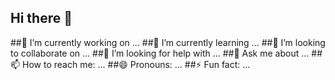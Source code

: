 ## Hi there 👋

<!--
**JoseMSalas/JoseMSalas** is a ✨ _special_ ✨ repository because its `README.md` (this file) appears on your GitHub profile.

Here are some ideas to get you started:


-->

##🔭 I’m currently working on ...
##🌱 I’m currently learning ...
##👯 I’m looking to collaborate on ...
##🤔 I’m looking for help with ...
##💬 Ask me about ...
##📫 How to reach me: ...
##😄 Pronouns: ...
##⚡ Fun fact: ...
